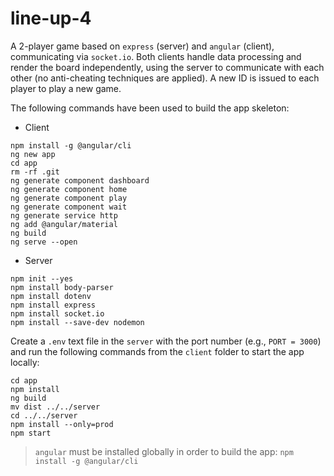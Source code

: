 # line-up-4

A 2-player game based on `express` (server) and `angular` (client), communicating via `socket.io`. Both clients handle data processing and render the board independently, using the server to communicate with each other (no anti-cheating techniques are applied). A new ID is issued to each player to play a new game.

The following commands have been used to build the app skeleton:

* Client
```
npm install -g @angular/cli
ng new app
cd app
rm -rf .git
ng generate component dashboard
ng generate component home
ng generate component play
ng generate component wait
ng generate service http
ng add @angular/material
ng build
ng serve --open
```
* Server
```
npm init --yes
npm install body-parser
npm install dotenv
npm install express
npm install socket.io
npm install --save-dev nodemon
```

Create a `.env` text file in the `server` with the port number (e.g., `PORT = 3000`) and run the following commands from the `client` folder to start the app locally:

```
cd app
npm install
ng build
mv dist ../../server
cd ../../server
npm install --only=prod
npm start 
```

> `angular` must be installed globally in order to build the app: `npm install -g @angular/cli`